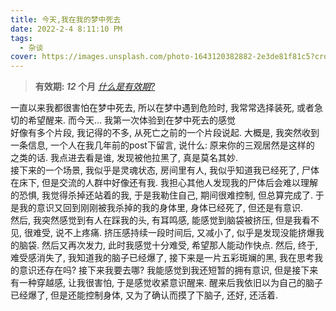 ```yaml
---
title: 今天,我在我的梦中死去
date: 2022-2-4 8:11:10 PM
tags:
  - 杂谈
cover: https://images.unsplash.com/photo-1643120382882-2e3de81f81c5?crop=entropy&cs=tinysrgb&fit=max&fm=jpg&ixid=Mnw0NTI1NXwwfDF8cmFuZG9tfHx8fHx8fHx8MTY0Mzk3NjY3Mg&ixlib=rb-1.2.1&q=80&w=1080
---
```


> **有效期: *12* 个月**  *[什么是有效期?](https://blog.timvel.com/2020/12/28/12-28-2020-a-description-of-the-validity-period/)*

一直以来我都很害怕在梦中死去, 所以在梦中遇到危险时, 我常常选择装死, 或者急切的希望醒来. 而今天... 我第一次体验到在梦中死去的感觉  
好像有多个片段, 我记得的不多, 从死亡之前的一个片段说起. 大概是, 我突然收到一条信息, 一个人在我几年前的post下留言, 说什么: 原来你的三观居然是这样的 之类的话. 我点进去看是谁, 发现被他拉黑了, 真是莫名其妙.  
接下来的一个场景, 我似乎是灵魂状态, 房间里有人, 我似乎知道我已经死了, 尸体在床下, 但是交流的人群中好像还有我. 我担心其他人发现我的尸体后会难以理解的恐惧, 我觉得杀掉还站着的我, 于是我勒住自己, 期间很难控制, 但总算完成了. 于是我的意识又回到刚刚被我杀掉的我的身体里, 身体已经死了, 但还是有意识.  
然后, 我突然感觉到有人在踩我的头, 有耳鸣感, 能感觉到脑袋被挤压, 但是我看不见, 很难受, 说不上疼痛. 挤压感持续一段时间后, 又减小了, 似乎是发现没能挤爆我的脑袋. 然后又再次发力, 此时我感觉十分难受, 希望那人能动作快点. 然后, 终于, 难受感消失了, 我知道我的脑子已经爆了, 接下来是一片五彩斑斓的黑, 我在思考我的意识还存在吗? 接下来我要去哪? 我能感觉到我还短暂的拥有意识, 但是接下来有一种穿越感, 让我很害怕, 于是感觉收紧意识醒来. 醒来后我依旧以为自己的脑子已经爆了, 但是还能控制身体, 又为了确认而摸了下脑子, 还好, 还活着.